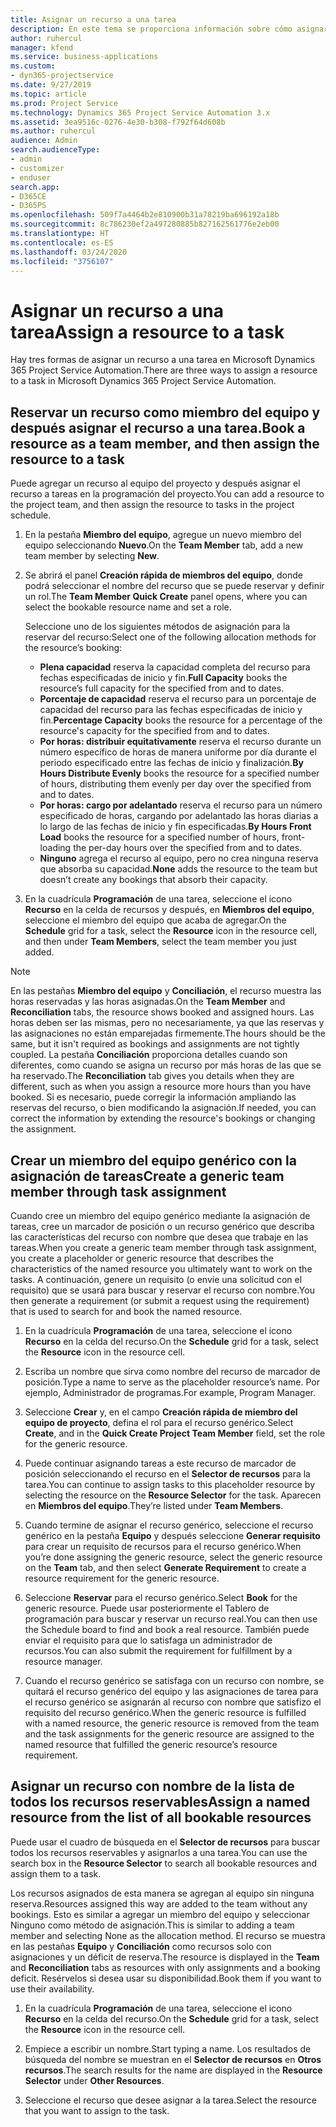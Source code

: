 ```yaml
---
title: Asignar un recurso a una tarea
description: En este tema se proporciona información sobre cómo asignar recursos a tareas.
author: ruhercul
manager: kfend
ms.service: business-applications
ms.custom:
- dyn365-projectservice
ms.date: 9/27/2019
ms.topic: article
ms.prod: Project Service
ms.technology: Dynamics 365 Project Service Automation 3.x
ms.assetid: 3ea9516c-0276-4e30-b308-f792f64d608b
ms.author: ruhercul
audience: Admin
search.audienceType:
- admin
- customizer
- enduser
search.app:
- D365CE
- D365PS
ms.openlocfilehash: 509f7a4464b2e810900b31a78219ba696192a18b
ms.sourcegitcommit: 8c786230ef2a497280885b827162561776e2eb00
ms.translationtype: HT
ms.contentlocale: es-ES
ms.lasthandoff: 03/24/2020
ms.locfileid: "3756107"
---
```

# <a name="assign-a-resource-to-a-task"></a><span data-ttu-id="53509-103">Asignar un recurso a una tarea</span><span class="sxs-lookup"><span data-stu-id="53509-103">Assign a resource to a task</span></span>

<span data-ttu-id="53509-104">Hay tres formas de asignar un recurso a una tarea en Microsoft Dynamics 365 Project Service Automation.</span><span class="sxs-lookup"><span data-stu-id="53509-104">There are three ways to assign a resource to a task in Microsoft Dynamics 365 Project Service Automation.</span></span>

## <a name="book-a-resource-as-a-team-member-and-then-assign-the-resource-to-a-task"></a><span data-ttu-id="53509-105">Reservar un recurso como miembro del equipo y después asignar el recurso a una tarea.</span><span class="sxs-lookup"><span data-stu-id="53509-105">Book a resource as a team member, and then assign the resource to a task</span></span>

<span data-ttu-id="53509-106">Puede agregar un recurso al equipo del proyecto y después asignar el recurso a tareas en la programación del proyecto.</span><span class="sxs-lookup"><span data-stu-id="53509-106">You can add a resource to the project team, and then assign the resource to tasks in the project schedule.</span></span>

1. <span data-ttu-id="53509-107">En la pestaña **Miembro del equipo**, agregue un nuevo miembro del equipo seleccionando **Nuevo**.</span><span class="sxs-lookup"><span data-stu-id="53509-107">On the **Team Member** tab, add a new team member by selecting **New**.</span></span> 

2. <span data-ttu-id="53509-108">Se abrirá el panel **Creación rápida de miembros del equipo**, donde podrá seleccionar el nombre del recurso que se puede reservar y definir un rol.</span><span class="sxs-lookup"><span data-stu-id="53509-108">The **Team Member Quick Create** panel opens, where you can select the bookable resource name and set a role.</span></span> 

    <span data-ttu-id="53509-109">Seleccione uno de los siguientes métodos de asignación para la reservar del recurso:</span><span class="sxs-lookup"><span data-stu-id="53509-109">Select one of the following allocation methods for the resource’s booking:</span></span>

    - <span data-ttu-id="53509-110">**Plena capacidad** reserva la capacidad completa del recurso para fechas especificadas de inicio y fin.</span><span class="sxs-lookup"><span data-stu-id="53509-110">**Full Capacity** books the resource’s full capacity for the specified from and to dates.</span></span>
    - <span data-ttu-id="53509-111">**Porcentaje de capacidad** reserva el recurso para un porcentaje de capacidad del recurso para las fechas especificadas de inicio y fin.</span><span class="sxs-lookup"><span data-stu-id="53509-111">**Percentage Capacity** books the resource for a percentage of the resource's capacity for the specified from and to dates.</span></span>
    - <span data-ttu-id="53509-112">**Por horas: distribuir equitativamente** reserva el recurso durante un número específico de horas de manera uniforme por día durante el periodo especificado entre las fechas de inicio y finalización.</span><span class="sxs-lookup"><span data-stu-id="53509-112">**By Hours Distribute Evenly** books the resource for a specified number of hours, distributing them evenly per day over the specified from and to dates.</span></span>
    - <span data-ttu-id="53509-113">**Por horas: cargo por adelantado** reserva el recurso para un número especificado de horas, cargando por adelantado las horas diarias a lo largo de las fechas de inicio y fin especificadas.</span><span class="sxs-lookup"><span data-stu-id="53509-113">**By Hours Front Load** books the resource for a specified number of hours, front-loading the per-day hours over the specified from and to dates.</span></span>
    - <span data-ttu-id="53509-114">**Ninguno** agrega el recurso al equipo, pero no crea ninguna reserva que absorba su capacidad.</span><span class="sxs-lookup"><span data-stu-id="53509-114">**None** adds the resource to the team but doesn’t create any bookings that absorb their capacity.</span></span>

3. <span data-ttu-id="53509-115">En la cuadrícula **Programación** de una tarea, seleccione el icono **Recurso** en la celda de recursos y después, en **Miembros del equipo**, seleccione el miembro del equipo que acaba de agregar.</span><span class="sxs-lookup"><span data-stu-id="53509-115">On the **Schedule** grid for a task, select the **Resource** icon in the resource cell, and then under **Team Members**, select the team member you just added.</span></span> 

> [!NOTE]
> <span data-ttu-id="53509-116">En las pestañas **Miembro del equipo** y **Conciliación**, el recurso muestra las horas reservadas y las horas asignadas.</span><span class="sxs-lookup"><span data-stu-id="53509-116">On the **Team Member** and **Reconciliation** tabs, the resource shows booked and assigned hours.</span></span> <span data-ttu-id="53509-117">Las horas deben ser las mismas, pero no necesariamente, ya que las reservas y las asignaciones no están emparejadas firmemente.</span><span class="sxs-lookup"><span data-stu-id="53509-117">The hours should be the same, but it isn't required as bookings and assignments are not tightly coupled.</span></span> <span data-ttu-id="53509-118">La pestaña **Conciliación** proporciona detalles cuando son diferentes, como cuando se asigna un recurso por más horas de las que se ha reservado.</span><span class="sxs-lookup"><span data-stu-id="53509-118">The **Reconciliation** tab gives you details when they are different, such as when you assign a resource more hours than you have booked.</span></span> <span data-ttu-id="53509-119">Si es necesario, puede corregir la información ampliando las reservas del recurso, o bien modificando la asignación.</span><span class="sxs-lookup"><span data-stu-id="53509-119">If needed, you can correct the information by extending the resource's bookings or changing the assignment.</span></span>

## <a name="create-a-generic-team-member-through-task-assignment"></a><span data-ttu-id="53509-120">Crear un miembro del equipo genérico con la asignación de tareas</span><span class="sxs-lookup"><span data-stu-id="53509-120">Create a generic team member through task assignment</span></span>

<span data-ttu-id="53509-121">Cuando cree un miembro del equipo genérico mediante la asignación de tareas, cree un marcador de posición o un recurso genérico que describa las características del recurso con nombre que desea que trabaje en las tareas.</span><span class="sxs-lookup"><span data-stu-id="53509-121">When you create a generic team member through task assignment, you create a placeholder or generic resource that describes the characteristics of the named resource you ultimately want to work on the tasks.</span></span> <span data-ttu-id="53509-122">A continuación, genere un requisito (o envíe una solicitud con el requisito) que se usará para buscar y reservar el recurso con nombre.</span><span class="sxs-lookup"><span data-stu-id="53509-122">You then generate a requirement (or submit a request using the requirement) that is used to search for and book the named resource.</span></span>

1. <span data-ttu-id="53509-123">En la cuadrícula **Programación** de una tarea, seleccione el icono **Recurso** en la celda del recurso.</span><span class="sxs-lookup"><span data-stu-id="53509-123">On the **Schedule** grid for a task, select the **Resource** icon in the resource cell.</span></span>

2. <span data-ttu-id="53509-124">Escriba un nombre que sirva como nombre del recurso de marcador de posición.</span><span class="sxs-lookup"><span data-stu-id="53509-124">Type a name to serve as the placeholder resource’s name.</span></span> <span data-ttu-id="53509-125">Por ejemplo, Administrador de programas.</span><span class="sxs-lookup"><span data-stu-id="53509-125">For example, Program Manager.</span></span>

3. <span data-ttu-id="53509-126">Seleccione **Crear** y, en el campo **Creación rápida de miembro del equipo de proyecto**, defina el rol para el recurso genérico.</span><span class="sxs-lookup"><span data-stu-id="53509-126">Select **Create**, and in the **Quick Create Project Team Member** field, set the role for the generic resource.</span></span>

4. <span data-ttu-id="53509-127">Puede continuar asignando tareas a este recurso de marcador de posición seleccionando el recurso en el **Selector de recursos** para la tarea.</span><span class="sxs-lookup"><span data-stu-id="53509-127">You can continue to assign tasks to this placeholder resource by selecting the resource on the **Resource Selector** for the task.</span></span> <span data-ttu-id="53509-128">Aparecen en **Miembros del equipo**.</span><span class="sxs-lookup"><span data-stu-id="53509-128">They’re listed under **Team Members**.</span></span>

5. <span data-ttu-id="53509-129">Cuando termine de asignar el recurso genérico, seleccione el recurso genérico en la pestaña **Equipo** y después seleccione **Generar requisito** para crear un requisito de recursos para el recurso genérico.</span><span class="sxs-lookup"><span data-stu-id="53509-129">When you’re done assigning the generic resource, select the generic resource on the **Team** tab, and then select **Generate Requirement** to create a resource requirement for the generic resource.</span></span>

6. <span data-ttu-id="53509-130">Seleccione **Reservar** para el recurso genérico.</span><span class="sxs-lookup"><span data-stu-id="53509-130">Select **Book** for the generic resource.</span></span> <span data-ttu-id="53509-131">Puede usar posteriormente el Tablero de programación para buscar y reservar un recurso real.</span><span class="sxs-lookup"><span data-stu-id="53509-131">You can then use the Schedule board to find and book a real resource.</span></span> <span data-ttu-id="53509-132">También puede enviar el requisito para que lo satisfaga un administrador de recursos.</span><span class="sxs-lookup"><span data-stu-id="53509-132">You can also submit the requirement for fulfillment by a resource manager.</span></span>

7. <span data-ttu-id="53509-133">Cuando el recurso genérico se satisfaga con un recurso con nombre, se quitará el recurso genérico del equipo y las asignaciones de tarea para el recurso genérico se asignarán al recurso con nombre que satisfizo el requisito del recurso genérico.</span><span class="sxs-lookup"><span data-stu-id="53509-133">When the generic resource is fulfilled with a named resource, the generic resource is removed from the team and the task assignments for the generic resource are assigned to the named resource that fulfilled the generic resource’s resource requirement.</span></span>

## <a name="assign-a-named-resource-from-the-list-of-all-bookable-resources"></a><span data-ttu-id="53509-134">Asignar un recurso con nombre de la lista de todos los recursos reservables</span><span class="sxs-lookup"><span data-stu-id="53509-134">Assign a named resource from the list of all bookable resources</span></span>

<span data-ttu-id="53509-135">Puede usar el cuadro de búsqueda en el **Selector de recursos** para buscar todos los recursos reservables y asignarlos a una tarea.</span><span class="sxs-lookup"><span data-stu-id="53509-135">You can use the search box in the **Resource Selector** to search all bookable resources and assign them to a task.</span></span>

<span data-ttu-id="53509-136">Los recursos asignados de esta manera se agregan al equipo sin ninguna reserva.</span><span class="sxs-lookup"><span data-stu-id="53509-136">Resources assigned this way are added to the team without any bookings.</span></span> <span data-ttu-id="53509-137">Esto es similar a agregar un miembro del equipo y seleccionar Ninguno como método de asignación.</span><span class="sxs-lookup"><span data-stu-id="53509-137">This is similar to adding a team member and selecting None as the allocation method.</span></span> <span data-ttu-id="53509-138">El recurso se muestra en las pestañas **Equipo** y **Conciliación** como recursos solo con asignaciones y un déficit de reserva.</span><span class="sxs-lookup"><span data-stu-id="53509-138">The resource is displayed in the **Team** and **Reconciliation** tabs as resources with only assignments and a booking deficit.</span></span> <span data-ttu-id="53509-139">Resérvelos si desea usar su disponibilidad.</span><span class="sxs-lookup"><span data-stu-id="53509-139">Book them if you want to use their availability.</span></span>

1. <span data-ttu-id="53509-140">En la cuadrícula **Programación** de una tarea, seleccione el icono **Recurso** en la celda del recurso.</span><span class="sxs-lookup"><span data-stu-id="53509-140">On the **Schedule** grid for a task, select the **Resource** icon in the resource cell.</span></span>

2. <span data-ttu-id="53509-141">Empiece a escribir un nombre.</span><span class="sxs-lookup"><span data-stu-id="53509-141">Start typing a name.</span></span> <span data-ttu-id="53509-142">Los resultados de búsqueda del nombre se muestran en el **Selector de recursos** en **Otros recursos**.</span><span class="sxs-lookup"><span data-stu-id="53509-142">The search results for the name are displayed in the **Resource Selector** under **Other Resources**.</span></span>

3. <span data-ttu-id="53509-143">Seleccione el recurso que desee asignar a la tarea.</span><span class="sxs-lookup"><span data-stu-id="53509-143">Select the resource that you want to assign to the task.</span></span>

